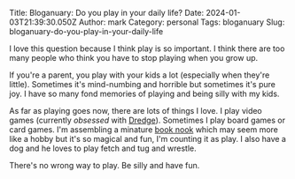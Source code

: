 Title: Bloganuary: Do you play in your daily life?
Date: 2024-01-03T21:39:30.050Z
Author: mark
Category: personal
Tags: bloganuary
Slug: bloganuary-do-you-play-in-your-daily-life

I love this question because I think play is so important. I think there are too many people who think you have to stop playing when you grow up.

If you're a parent, you play with your kids a lot (especially when they're little). Sometimes it's mind-numbing and horrible but sometimes it's pure joy. I have so many fond memories of playing and being silly with my kids.

As far as playing goes now, there are lots of things I love. I play video games (currently _obsessed_ with [Dredge](https://www.dredge.game/)). Sometimes I play board games or card games. I'm assembling a minature [book nook](https://www.amazon.com/gp/product/B0BN63HJ2Q) which may seem more like a hobby but it's so magical and fun, I'm counting it as play. I also have a dog and he loves to play fetch and tug and wrestle.

There's no wrong way to play. Be silly and have fun.